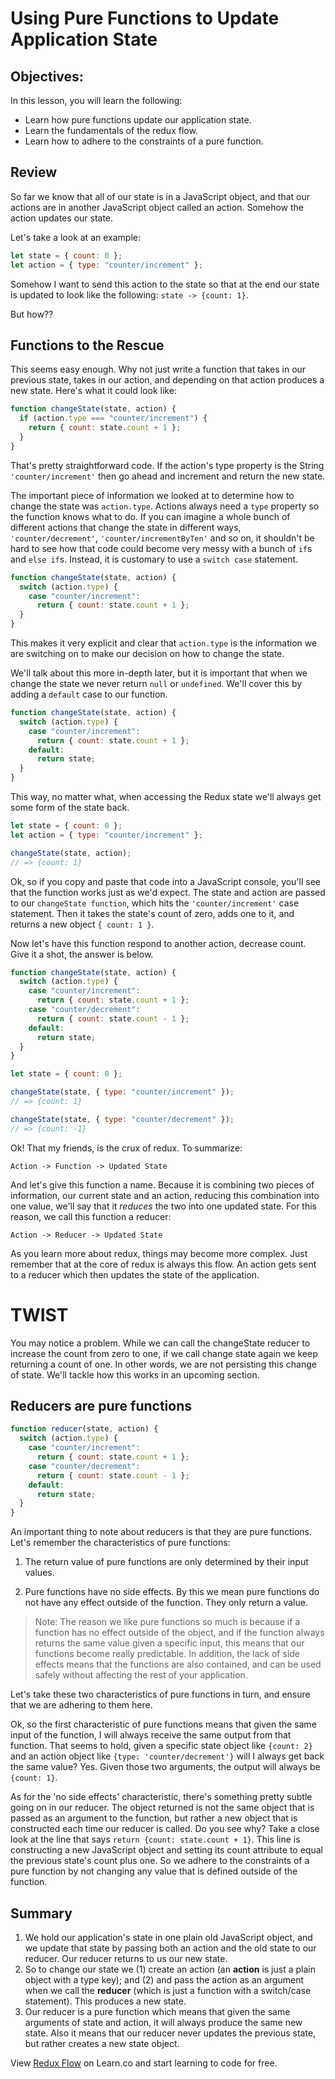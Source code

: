 # Using Pure Functions to Update Application State

## Objectives:

In this lesson, you will learn the following:

- Learn how pure functions update our application state.
- Learn the fundamentals of the redux flow.
- Learn how to adhere to the constraints of a pure function.

## Review

So far we know that all of our state is in a JavaScript object, and that our
actions are in another JavaScript object called an action. Somehow the action
updates our state.

Let's take a look at an example:

```js
let state = { count: 0 };
let action = { type: "counter/increment" };
```

Somehow I want to send this action to the state so that at the end our state is
updated to look like the following: `state -> {count: 1}`.

But how??

## Functions to the Rescue

This seems easy enough. Why not just write a function that takes in our previous
state, takes in our action, and depending on that action produces a new state.
Here's what it could look like:

```js
function changeState(state, action) {
  if (action.type === "counter/increment") {
    return { count: state.count + 1 };
  }
}
```

That's pretty straightforward code. If the action's type property is the String
`'counter/increment'` then go ahead and increment and return the new state.

The important piece of information we looked at to determine how to change the
state was `action.type`. Actions always need a `type` property so the function
knows what to do. If you can imagine a whole bunch of different actions that
change the state in different ways, `'counter/decrement'`,
`'counter/incrementByTen'` and so on, it shouldn't be hard to see how that code
could become very messy with a bunch of `if`s and `else if`s. Instead, it is
customary to use a `switch case` statement.

```js
function changeState(state, action) {
  switch (action.type) {
    case "counter/increment":
      return { count: state.count + 1 };
  }
}
```

This makes it very explicit and clear that `action.type` is the information we
are switching on to make our decision on how to change the state.

We'll talk about this more in-depth later, but it is important that when we
change the state we never return `null` or `undefined`. We'll cover this by
adding a `default` case to our function.

```js
function changeState(state, action) {
  switch (action.type) {
    case "counter/increment":
      return { count: state.count + 1 };
    default:
      return state;
  }
}
```

This way, no matter what, when accessing the Redux state we'll always get some
form of the state back.

```js
let state = { count: 0 };
let action = { type: "counter/increment" };

changeState(state, action);
// => {count: 1}
```

Ok, so if you copy and paste that code into a JavaScript console, you'll see
that the function works just as we'd expect. The state and action are passed to
our `changeState function`, which hits the `'counter/increment'` case statement.
Then it takes the state's count of zero, adds one to it, and returns a new
object `{ count: 1 }`.

Now let's have this function respond to another action, decrease count. Give it
a shot, the answer is below.

```js
function changeState(state, action) {
  switch (action.type) {
    case "counter/increment":
      return { count: state.count + 1 };
    case "counter/decrement":
      return { count: state.count - 1 };
    default:
      return state;
  }
}

let state = { count: 0 };

changeState(state, { type: "counter/increment" });
// => {count: 1}

changeState(state, { type: "counter/decrement" });
// => {count: -1}
```

Ok! That my friends, is the crux of redux. To summarize:

```
Action -> Function -> Updated State
```

And let's give this function a name. Because it is combining two pieces of
information, our current state and an action, reducing this combination into one
value, we'll say that it _reduces_ the two into one updated state. For this
reason, we call this function a reducer:

```
Action -> Reducer -> Updated State
```

As you learn more about redux, things may become more complex. Just remember
that at the core of redux is always this flow. An action gets sent to a reducer
which then updates the state of the application.

# TWIST

You may notice a problem. While we can call the changeState reducer to increase
the count from zero to one, if we call change state again we keep returning a
count of one. In other words, we are not persisting this change of state. We'll
tackle how this works in an upcoming section.

## Reducers are pure functions

```js
function reducer(state, action) {
  switch (action.type) {
    case "counter/increment":
      return { count: state.count + 1 };
    case "counter/decrement":
      return { count: state.count - 1 };
    default:
      return state;
  }
}
```

An important thing to note about reducers is that they are pure functions. Let's
remember the characteristics of pure functions:

1. The return value of pure functions are only determined by their input values.

2. Pure functions have no side effects. By this we mean pure functions do not have
   any effect outside of the function. They only return a value.

> Note: The reason we like pure functions so much is because if a function has
> no effect outside of the object, and if the function always returns the same
> value given a specific input, this means that our functions become really
> predictable. In addition, the lack of side effects means that the functions are
> also contained, and can be used safely without affecting the rest of your
> application.

Let's take these two characteristics of pure functions in turn, and ensure that
we are adhering to them here.

Ok, so the first characteristic of pure functions means that given the same
input of the function, I will always receive the same output from that function.
That seems to hold, given a specific state object like `{count: 2}` and an
action object like `{type: 'counter/decrement'}` will I always get back the same
value? Yes. Given those two arguments, the output will always be `{count: 1}`.

As for the 'no side effects' characteristic, there's something pretty subtle
going on in our reducer. The object returned is not the same object that is
passed as an argument to the function, but rather a new object that is
constructed each time our reducer is called. Do you see why? Take a close look
at the line that says `return {count: state.count + 1}`. This line is
constructing a new JavaScript object and setting its count attribute to equal
the previous state's count plus one. So we adhere to the constraints of a pure
function by not changing any value that is defined outside of the function.

## Summary

1. We hold our application's state in one plain old JavaScript object, and we
   update that state by passing both an action and the old state to our reducer.
   Our reducer returns to us our new state.
2. So to change our state we (1) create an action (an **action** is just a plain
   object with a type key); and (2) and pass the action as an argument when we call
   the **reducer** (which is just a function with a switch/case statement). This
   produces a new state.
3. Our reducer is a pure function which means that given the same arguments of
   state and action, it will always produce the same new state. Also it means that
   our reducer never updates the previous state, but rather creates a new state
   object.

<p class='util--hide'>View <a href='https://learn.co/lessons/redux-flow'>Redux Flow</a> on Learn.co and start learning to code for free.</p>
